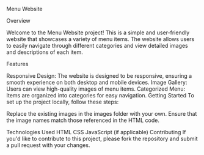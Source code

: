 Menu Website

Overview

Welcome to the Menu Website project! This is a simple and user-friendly website that showcases a variety of menu items. The website allows users to easily navigate through different categories and view detailed images and descriptions of each item.

Features

Responsive Design: The website is designed to be responsive, ensuring a smooth experience on both desktop and mobile devices.
Image Gallery: Users can view high-quality images of menu items.
Categorized Menu: Items are organized into categories for easy navigation.
Getting Started
To set up the project locally, follow these steps:



Replace the existing images in the images folder with your own.
Ensure that the image names match those referenced in the HTML code.

Technologies Used
HTML
CSS
JavaScript (if applicable)
Contributing
If you'd like to contribute to this project, please fork the repository and submit a pull request with your changes.
